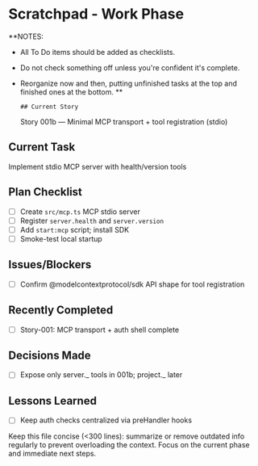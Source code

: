 # Scratchpad - Work Phase

\*\*NOTES:

- All To Do items should be added as checklists.
- Do not check something off unless you're confident it's complete.
- Reorganize now and then, putting unfinished tasks at the top and finished ones at the bottom.
  \*\*

      ## Current Story

  Story 001b — Minimal MCP transport + tool registration (stdio)

## Current Task

Implement stdio MCP server with health/version tools

## Plan Checklist

- [ ] Create `src/mcp.ts` MCP stdio server
- [ ] Register `server.health` and `server.version`
- [ ] Add `start:mcp` script; install SDK
- [ ] Smoke-test local startup

## Issues/Blockers

- [ ] Confirm @modelcontextprotocol/sdk API shape for tool registration

## Recently Completed

- [ ] Story-001: MCP transport + auth shell complete

## Decisions Made

- [ ] Expose only server._ tools in 001b; project._ later

## Lessons Learned

- [ ] Keep auth checks centralized via preHandler hooks

Keep this file concise (<300 lines): summarize or remove outdated info regularly to prevent overloading the context. Focus on the current phase and immediate next steps.
